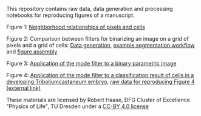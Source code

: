 This repository contains raw data, data generation and processing notebooks for reproducing figures of a manuscript. 

Figure 1: [Neighborhood relationships of pixels and cells](Figure_1_neighboring_pixels_and_cells.pptx)

Figure 2: Comparison between filters for binarizing an image on a grid of pixels and a grid of cells: [Data generation](Figure_2_generate_data.ipynb), [example segmentation workflow](Figure_2_segmentation.ipynb) and [figure assembly](Figure_2_processing_grids_of_cells.pptx)

Figure 3: [Application of the mode filter to a binary parametric image](Figure_3_cell_classification_correction.ipynb)

Figure 4: [Application of the mode filter to a classification result of cells in a developing Triboliumcastaneum embryo](Figure_4_tribolium_cell_classification_and_correction.ipynb), [raw data for reproducing Figure 4 (external link)](https://git.mpi-cbg.de/rhaase/clij2_example_data)

These materials are licensed by Robert Haase, DFG Cluster of Excellence "Physics of Life", TU Dresden under a [CC-BY 4.0 license](https://creativecommons.org/licenses/by/4.0/)